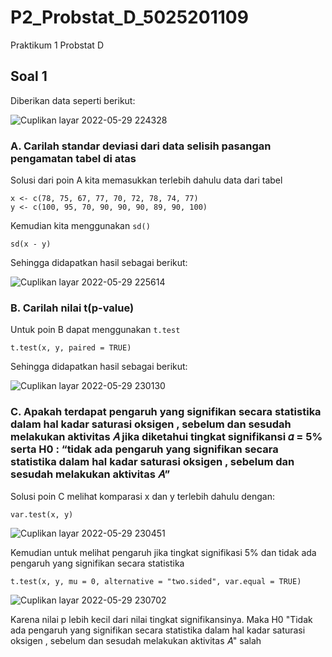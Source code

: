 # P2_Probstat_D_5025201109
Praktikum 1 Probstat D

## Soal 1
Diberikan data seperti berikut:

![Cuplikan layar 2022-05-29 224328](https://user-images.githubusercontent.com/83849481/170878251-7a9296ed-5155-464d-93c6-a71bed3cb0d2.png)
### A. Carilah standar deviasi dari data selisih pasangan pengamatan tabel di atas
Solusi dari poin A kita memasukkan terlebih dahulu data dari tabel
```
x <- c(78, 75, 67, 77, 70, 72, 78, 74, 77)
y <- c(100, 95, 70, 90, 90, 90, 89, 90, 100)
```  

Kemudian kita menggunakan `sd()`
```
sd(x - y)
```
Sehingga didapatkan hasil sebagai berikut:

![Cuplikan layar 2022-05-29 225614](https://user-images.githubusercontent.com/83849481/170878952-227964d2-b43f-459a-bb7f-9fcfe8f2adc2.png)

### B. Carilah nilai t(p-value)
Untuk poin B dapat menggunakan `t.test`
```
t.test(x, y, paired = TRUE)
```
Sehingga didapatkan hasil sebagai berikut:

![Cuplikan layar 2022-05-29 230130](https://user-images.githubusercontent.com/83849481/170879269-69991c48-c232-48bc-a491-001067bd2d6d.png)

### C. Apakah terdapat pengaruh yang signifikan secara statistika dalam hal kadar saturasi oksigen , sebelum dan sesudah melakukan aktivitas 𝐴 jika diketahui tingkat signifikansi 𝛼 = 5% serta H0 : “tidak ada pengaruh yang signifikan secara statistika dalam hal kadar saturasi oksigen , sebelum dan sesudah melakukan aktivitas 𝐴”
Solusi poin C melihat komparasi x dan y terlebih dahulu dengan:
```
var.test(x, y)
```

![Cuplikan layar 2022-05-29 230451](https://user-images.githubusercontent.com/83849481/170879414-c1c1a47b-424a-40b6-adc6-bde9e2ac9cfe.png)

Kemudian untuk melihat pengaruh jika tingkat signifikasi 5% dan tidak ada pengaruh yang signifikan secara statistika
```
t.test(x, y, mu = 0, alternative = "two.sided", var.equal = TRUE)
```

![Cuplikan layar 2022-05-29 230702](https://user-images.githubusercontent.com/83849481/170879546-f44de1bb-28b5-4b4c-a3d6-3f0636b62ded.png)

Karena nilai p lebih kecil dari nilai tingkat signifikansinya. Maka H0 "Tidak ada pengaruh yang signifikan secara statistika dalam hal kadar saturasi oksigen , sebelum dan sesudah melakukan aktivitas 𝐴" salah

